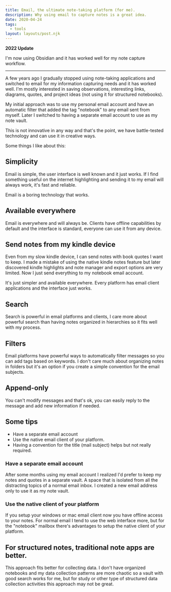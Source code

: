 ```yaml
---
title: Email, the ultimate note-taking platform (for me).
description: Why using email to capture notes is a great idea.
date: 2020-04-24
tags:
  - tools
layout: layouts/post.njk
---
```


**2022 Update**

I'm now using Obsidian and it has worked well for my note capture workflow.

------


A few years ago I gradually stopped using note-taking applications and switched to email for my information capturing needs and it has worked well. I'm mostly interested in saving observations, interesting links, diagrams, quotes,  and project ideas (not using it for structured notebooks).

My initial approach was to use my personal email account and have an automatic filter that added the tag "notebook" to any email sent from myself. Later I switched to having a separate email account to use as my note vault. 


This is not innovative in any way and that's the point, we have battle-tested technology and can use it in creative ways. 

Some things I like about this:

## Simplicity

Email is simple, the user interface is well known and it just works. If I find something useful on the internet highlighting and sending it to my email will always work, it's fast and reliable.

Email is a boring technology that works.

## Available everywhere

Email is everywhere and will always be. Clients have offline capabilities by default and the interface is standard, everyone can use it from any device. 

## Send notes from my kindle device

Even from my slow kindle device, I can send notes with book quotes I want to keep. I made a mistake of using the native kindle notes feature but later discovered kindle highlights and note manager and export options are very limited. Now I just send everything to my notebook email account.

It's just simpler and available everywhere. Every platform has email client applications and the interface just works. 

## Search

Search is powerful in email platforms and clients, I care more about powerful search than having notes organized in hierarchies so it fits well with my process. 

## Filters

Email platforms have powerful ways to automatically filter messages so you can add tags based on keywords. I don't care much about organizing notes in folders but it's an option if you create a simple convention for the email subjects.

## Append-only

You can't modify messages and that's ok, you can easily reply to the message and add new information if needed.


## Some tips

* Have a separate email account
* Use the native email client of your platform.
* Having a convention for the title (mail subject) helps but not really required.

### Have a separate email account

After some months using my email account I realized I'd prefer to keep my notes and quotes in a separate vault. A space that is isolated from all the distracting topics of a normal email inbox. I created a new email address only to use it as my note vault.

### Use the native client of your platform

If you setup your windows or mac email client now you have offline access to your notes.
For normal email I tend to use the web interface more, but for the "notebook" mailbox there's advantages to setup the native client of your platform.

## For structured notes, traditional note apps are better.

This approach fits better for collecting data. I don't have organized notebooks and my data collection patterns are more chaotic so a vault with good search works for me, but for study or other type of structured data collection activities this approach may not be great.





